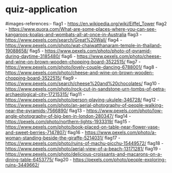 # quiz-application

#images-references:-
flag1 - https://en.wikipedia.org/wiki/Eiffel_Tower
flag2 - https://www.quora.com/What-are-some-places-where-you-can-see-kangaroos-koalas-and-wombats-all-at-once-in-Australia
flag3 - https://www.pexels.com/search/Great%20Wall/
flag4 - https://www.pexels.com/photo/wat-chaiwatthanaram-temple-in-thailand-19088658/
flag5 - https://www.pexels.com/photo/photo-of-pyramid-during-daytime-3185480/
flag6 - https://www.pexels.com/photo/cheese-and-wine-on-brown-wooden-chopping-board-3522515/
flag7 - https://www.pexels.com/photo/lovely-couple-dancing-6788001/
flag8 - https://www.pexels.com/photo/cheese-and-wine-on-brown-wooden-chopping-board-3522515/
flag9 - https://www.pexels.com/search/cheese%20and%20chocolates/
flag10 - https://www.pexels.com/photo/rock-cut-in-sandstone-urn-tombs-of-petra-archaeological-city-17215315/
flag11 - https://www.pexels.com/photo/person-playing-ukulele-346728/
flag12 - https://www.pexels.com/photo/an-aerial-photography-of-people-walking-near-the-pyramids-7566890/
flag13 - https://www.pexels.com/photo/low-angle-photography-of-big-ben-in-london-280347/
flag14 - https://pexels.com/photo/northern-lights-1933319/
flag15 - https://www.pexels.com/photo/book-placed-on-table-near-flower-vase-and-sweet-berries-7147807/
flag16 - https://www.pexels.com/photo/a-woman-standing-beside-the-giraffe-5214031/
flag17 - https://www.pexels.com/photo/ruins-of-machu-picchu-15449572/
flag18 - https://www.pexels.com/photo/aerial-view-of-a-beach-13171281/
flag19 - https://www.pexels.com/photo/delicious-croissants-and-macarons-on-a-dining-table-6453775/
flag20 - https://pexels.com/photo/people-exploring-ruins-3449662/